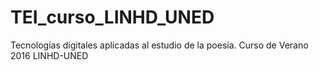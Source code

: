 # TEI_curso_LINHD_UNED
Tecnologías digitales aplicadas al estudio de la poesía. Curso de Verano 2016 LINHD-UNED
